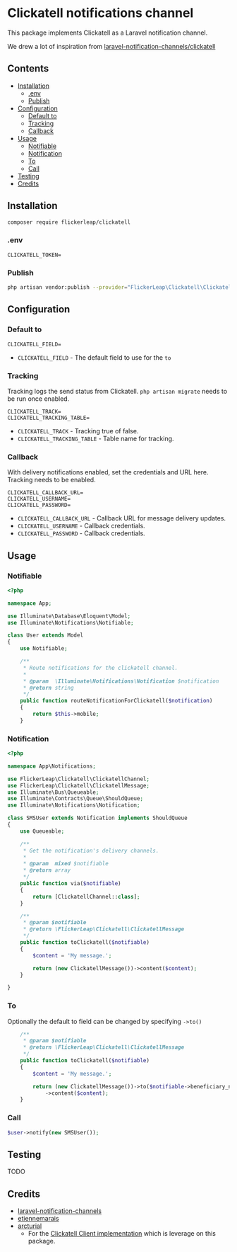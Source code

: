 # Clickatell notifications channel
This package implements Clickatell as a Laravel notification channel.

We drew a lot of inspiration from [laravel-notification-channels/clickatell](https://github.com/laravel-notification-channels/clickatell)


## Contents

- [Installation](#installation)
    - [.env](#.env)
    - [Publish](#publish)
- [Configuration](#configuration)
    - [Default to](#default-to)
    - [Tracking](#tracking)
    - [Callback](#callback)
- [Usage](#usage)
    - [Notifiable](#notifiable)
    - [Notification](#notification)
    - [To](#to)
    - [Call](#call)
- [Testing](#testing)
- [Credits](#credits)

## Installation
```bash
composer require flickerleap/clickatell
```

### .env
```dotenv
CLICKATELL_TOKEN=
```

### Publish
```bash
php artisan vendor:publish --provider="FlickerLeap\Clickatell\ClickatellServiceProvider"
```

## Configuration

### Default to
```dotenv
CLICKATELL_FIELD=
```
- `CLICKATELL_FIELD` - The default field to use for the `to`


### Tracking

Tracking logs the send status from Clickatell. `php artisan migrate` needs to be run once enabled.
```dotenv
CLICKATELL_TRACK=
CLICKATELL_TRACKING_TABLE=
```
- `CLICKATELL_TRACK` - Tracking true of false.
- `CLICKATELL_TRACKING_TABLE` - Table name for tracking.

### Callback

With delivery notifications enabled, set the credentials and URL here. Tracking needs to be enabled.
```dotenv
CLICKATELL_CALLBACK_URL=
CLICKATELL_USERNAME=
CLICKATELL_PASSWORD=
```

- `CLICKATELL_CALLBACK_URL` - Callback URL for message delivery updates.
- `CLICKATELL_USERNAME` - Callback credentials.
- `CLICKATELL_PASSWORD` - Callback credentials.

## Usage

### Notifiable

```php
<?php

namespace App;

use Illuminate\Database\Eloquent\Model;
use Illuminate\Notifications\Notifiable;

class User extends Model
{
    use Notifiable;

    /**
     * Route notifications for the clickatell channel.
     *
     * @param  \Illuminate\Notifications\Notification $notification
     * @return string
     */
    public function routeNotificationForClickatell($notification)
    {
        return $this->mobile;
    }

```

### Notification
```php
<?php

namespace App\Notifications;

use FlickerLeap\Clickatell\ClickatellChannel;
use FlickerLeap\Clickatell\ClickatellMessage;
use Illuminate\Bus\Queueable;
use Illuminate\Contracts\Queue\ShouldQueue;
use Illuminate\Notifications\Notification;

class SMSUser extends Notification implements ShouldQueue
{
    use Queueable;

    /**
     * Get the notification's delivery channels.
     *
     * @param  mixed $notifiable
     * @return array
     */
    public function via($notifiable)
    {
        return [ClickatellChannel::class];
    }

    /**
     * @param $notifiable
     * @return \FlickerLeap\Clickatell\ClickatellMessage
     */
    public function toClickatell($notifiable)
    {
        $content = 'My message.';

        return (new ClickatellMessage())->content($content);
    }

}
```

### To

Optionally the default to field can be changed by specifying `->to()`

```php
    /**
     * @param $notifiable
     * @return \FlickerLeap\Clickatell\ClickatellMessage
     */
    public function toClickatell($notifiable)
    {
        $content = 'My message.';

        return (new ClickatellMessage())->to($notifiable->beneficiary_number)
            ->content($content);
    }
```

### Call

```php
$user->notify(new SMSUser());
```

## Testing
TODO
## Credits

- [laravel-notification-channels](https://github.com/laravel-notification-channels/clickatell)
- [etiennemarais](https://github.com/etiennemarais)
- [arcturial](https://github.com/arcturial)
    - For the [Clickatell Client implementation](https://github.com/arcturial/clickatell) which is leverage on this package.
